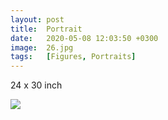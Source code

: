 ```yaml
---
layout: post
title:  Portrait
date:   2020-05-08 12:03:50 +0300
image:  26.jpg
tags:   [Figures, Portraits]
---
```


24 x 30 inch

![](/{{site.baseurl}}/img/26.jpg)

